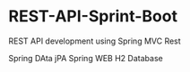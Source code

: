 # REST-API-Sprint-Boot
REST API development using 
Spring MVC Rest

Spring DAta jPA
Spring WEB
H2 Database
